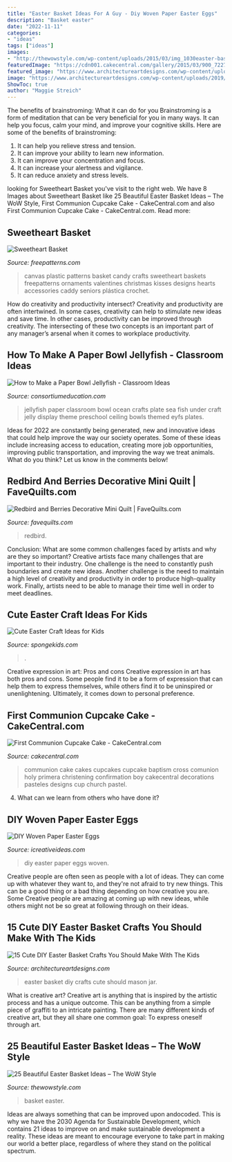 ```yaml
---
title: "Easter Basket Ideas For A Guy - Diy Woven Paper Easter Eggs"
description: "Basket easter"
date: "2022-11-11"
categories:
- "ideas"
tags: ["ideas"]
images:
- "http://thewowstyle.com/wp-content/uploads/2015/03/img_1030easter-basket-ideas.jpg"
featuredImage: "https://cdn001.cakecentral.com/gallery/2015/03/900_722729fdQs_first-communion-cupcake-cake.jpg"
featured_image: "https://www.architectureartdesigns.com/wp-content/uploads/2019/04/15-Cute-DIY-Easter-Basket-Crafts-You-Should-Make-With-The-Kids-9.jpg"
image: "https://www.architectureartdesigns.com/wp-content/uploads/2019/04/15-Cute-DIY-Easter-Basket-Crafts-You-Should-Make-With-The-Kids-9.jpg"
ShowToc: true
author: "Maggie Streich"
---
```



The benefits of brainstroming: What it can do for you
Brainstroming is a form of meditation that can be very beneficial for you in many ways. It can help you focus, calm your mind, and improve your cognitive skills. Here are some of the benefits of brainstroming: 
1. It can help you relieve stress and tension.
2. It can improve your ability to learn new information.
3. It can improve your concentration and focus. 
4. It can increase your alertness and vigilance. 
5. It can reduce anxiety and stress levels.

	

		
looking for Sweetheart Basket you've visit to the right web. We have 8 Images about Sweetheart Basket like 25 Beautiful Easter Basket Ideas – The WoW Style, First Communion Cupcake Cake - CakeCentral.com and also First Communion Cupcake Cake - CakeCentral.com. Read more:
		
    
## Sweetheart Basket

<img loading=lazy src="http://www.freepatterns.com/images/patterns/large/1517_1.jpg" onerror="this.onerror=null;this.src='https://tse4.mm.bing.net/th?id=OIP.8JAbWpIZ6upPpRZpGwfuUgHaJ3&amp;pid=15.1';" alt="Sweetheart Basket">

_Source: freepatterns.com_

>canvas plastic patterns basket candy crafts sweetheart baskets freepatterns ornaments valentines christmas kisses designs hearts accessories caddy seniors plástica crochet. 

	

How do creativity and productivity intersect?
Creativity and productivity are often intertwined. In some cases, creativity can help to stimulate new ideas and save time. In other cases, productivity can be improved through creativity. The intersecting of these two concepts is an important part of any manager’s arsenal when it comes to workplace productivity.

    
## How To Make A Paper Bowl Jellyfish - Classroom Ideas

<img loading=lazy src="https://www.consortiumeducation.com/classroom-ideas/wp-content/uploads/2019/06/jelly.jpg" onerror="this.onerror=null;this.src='https://tse2.mm.bing.net/th?id=OIP.3dNnESVkghNYPBEW_FwK-wHaEu&amp;pid=15.1';" alt="How to Make a Paper Bowl Jellyfish - Classroom Ideas">

_Source: consortiumeducation.com_

>jellyfish paper classroom bowl ocean crafts plate sea fish under craft jelly display theme preschool ceiling bowls themed eyfs plates. 

	

Ideas for 2022 are constantly being generated, new and innovative ideas that could help improve the way our society operates. Some of these ideas include increasing access to education, creating more job opportunities, improving public transportation, and improving the way we treat animals. What do you think? Let us know in the comments below!

    
## Redbird And Berries Decorative Mini Quilt | FaveQuilts.com

<img loading=lazy src="https://irepo.primecp.com/2019/06/414741/Redbird-and-Berries-Decorative-Mini-Quilt_ExtraLarge1000_ID-3258572.jpg?v=3258572" onerror="this.onerror=null;this.src='https://tse4.mm.bing.net/th?id=OIP.1JycuQt8ppYKycSw1UcKxAHaKU&amp;pid=15.1';" alt="Redbird and Berries Decorative Mini Quilt | FaveQuilts.com">

_Source: favequilts.com_

>redbird. 

	

Conclusion: What are some common challenges faced by artists and why are they so important?
Creative artists face many challenges that are important to their industry. One challenge is the need to constantly push boundaries and create new ideas. Another challenge is the need to maintain a high level of creativity and productivity in order to produce high-quality work. Finally, artists need to be able to manage their time well in order to meet deadlines.

    
## Cute Easter Craft Ideas For Kids

<img loading=lazy src="https://spongekids.com/wp-content/uploads/2015/09/1-easter-craft-ideas.jpg" onerror="this.onerror=null;this.src='https://tse2.mm.bing.net/th?id=OIP.SCJU4TBcvSn24XVfKh2tEwHaKb&amp;pid=15.1';" alt="Cute Easter Craft Ideas for Kids">

_Source: spongekids.com_

>. 

	

Creative expression in art: Pros and cons
Creative expression in art has both pros and cons. Some people find it to be a form of expression that can help them to express themselves, while others find it to be uninspired or unenlightening. Ultimately, it comes down to personal preference.

    
## First Communion Cupcake Cake - CakeCentral.com

<img loading=lazy src="https://cdn001.cakecentral.com/gallery/2015/03/900_722729fdQs_first-communion-cupcake-cake.jpg" onerror="this.onerror=null;this.src='https://tse2.mm.bing.net/th?id=OIP.H1j2mDUgrKoPlMS346TFOwHaJ4&amp;pid=15.1';" alt="First Communion Cupcake Cake - CakeCentral.com">

_Source: cakecentral.com_

>communion cake cakes cupcakes cupcake baptism cross comunion holy primera christening confirmation boy cakecentral decorations pasteles designs cup church pastel. 

	

4) What can we learn from others who have done it?

    
## DIY Woven Paper Easter Eggs

<img loading=lazy src="https://www.icreativeideas.com/wp-content/uploads/2014/04/DIY-Woven-Paper-Easter-Eggs-1.jpg" onerror="this.onerror=null;this.src='https://tse4.mm.bing.net/th?id=OIP.nqk8mlkdf6105kOm_97BuwHaHa&amp;pid=15.1';" alt="DIY Woven Paper Easter Eggs">

_Source: icreativeideas.com_

>diy easter paper eggs woven. 

	

Creative people are often seen as people with a lot of ideas. They can come up with whatever they want to, and they're not afraid to try new things. This can be a good thing or a bad thing depending on how creative you are. Some Creative people are amazing at coming up with new ideas, while others might not be so great at following through on their ideas.

    
## 15 Cute DIY Easter Basket Crafts You Should Make With The Kids

<img loading=lazy src="https://www.architectureartdesigns.com/wp-content/uploads/2019/04/15-Cute-DIY-Easter-Basket-Crafts-You-Should-Make-With-The-Kids-9.jpg" onerror="this.onerror=null;this.src='https://tse2.mm.bing.net/th?id=OIP.dltCwWtg_udRKdAMrsQFjgHaLH&amp;pid=15.1';" alt="15 Cute DIY Easter Basket Crafts You Should Make With The Kids">

_Source: architectureartdesigns.com_

>easter basket diy crafts cute should mason jar. 

	

What is creative art?
Creative art is anything that is inspired by the artistic process and has a unique outcome. This can be anything from a simple piece of graffiti to an intricate painting. There are many different kinds of creative art, but they all share one common goal: To express oneself through art.

    
## 25 Beautiful Easter Basket Ideas – The WoW Style

<img loading=lazy src="http://thewowstyle.com/wp-content/uploads/2015/03/img_1030easter-basket-ideas.jpg" onerror="this.onerror=null;this.src='https://tse4.mm.bing.net/th?id=OIP.UNEaQFHz6ti-grdwgZyPkgHaJ4&amp;pid=15.1';" alt="25 Beautiful Easter Basket Ideas – The WoW Style">

_Source: thewowstyle.com_

>basket easter. 

	

Ideas are always something that can be improved upon andocoded. This is why we have the 2030 Agenda for Sustainable Development, which contains 21 ideas to improve on and make sustainable development a reality. These ideas are meant to encourage everyone to take part in making our world a better place, regardless of where they stand on the political spectrum.

